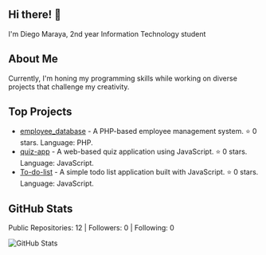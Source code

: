 ## Hi there! 👋

I'm Diego Maraya, 2nd year Information Technology student

## About Me

Currently, I'm honing my programming skills while working on diverse projects that challenge my creativity. 

## Top Projects

- [employee_database](https://github.com/DonnTech/employee_database) - A PHP-based employee management system. ⭐️ 0 stars. Language: PHP.
- [quiz-app](https://github.com/DonnTech/quiz-app) - A web-based quiz application using JavaScript. ⭐️ 0 stars. Language: JavaScript.
- [To-do-list](https://github.com/DonnTech/To-do-list) - A simple todo list application built with JavaScript. ⭐️ 0 stars. Language: JavaScript.

## GitHub Stats

Public Repositories: 12 | Followers: 0 | Following: 0

![GitHub Stats](https://github-readme-stats.vercel.app/api?username=DonnTech&show_icons=true&theme=radical)
